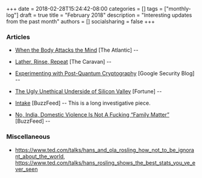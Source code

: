 +++
date = 2018-02-28T15:24:42-08:00
categories = []
tags = ["monthly-log"]
draft = true
title = "February 2018"
description = "Interesting updates from the past month"
authors = []
socialsharing = false
+++

### Articles

- [When the Body Attacks the Mind](http://www.theatlantic.com/magazine/archive/2016/07/when-the-body-attacks-the-mind/485564/) [The Atlantic] --

- [Lather, Rinse, Repeat](http://www.caravanmagazine.in/reportage/lather-rinse-repeat-saas-bahu-saga) [The Caravan] --

- [Experimenting with Post-Quantum Cryptography](https://security.googleblog.com/2016/07/experimenting-with-post-quantum.html) [Google Security Blog] --

- [The Ugly Unethical Underside of Silicon Valley](http://fortune.com/silicon-valley-startups-fraud-venture-capital/) [Fortune] --

- [Intake](https://www.buzzfeed.com/rosalindadams/intake?utm_term=.nyQ9MWJ3X#.vc4jEAg5G) [BuzzFeed] -- This is a long investigative piece.

- [No, India, Domestic Violence Is Not A Fucking “Family Matter”](https://www.buzzfeed.com/richakaulpadte/yeh-toh-family-matter-hai?utm_term=.ldVJ1Bqlb#.deMR67Mmz) [BuzzFeed] --

### Miscellaneous

- https://www.ted.com/talks/hans_and_ola_rosling_how_not_to_be_ignorant_about_the_world, https://www.ted.com/talks/hans_rosling_shows_the_best_stats_you_ve_ever_seen